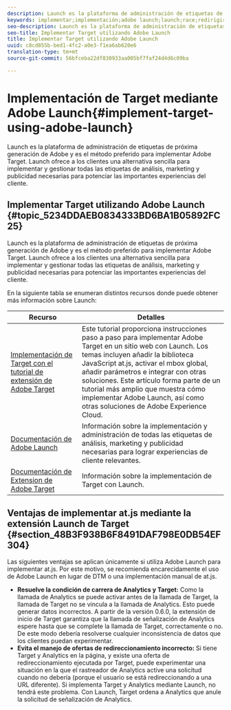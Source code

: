 ```yaml
---
description: Launch es la plataforma de administración de etiquetas de próxima generación de Adobe y es el método preferido para implementar Adobe Target. Launch ofrece a los clientes una alternativa sencilla para implementar y gestionar todas las etiquetas de análisis, marketing y publicidad necesarias para potenciar las importantes experiencias del cliente.
keywords: implementar;implementación;adobe launch;launch;race;redirigir
seo-description: Launch es la plataforma de administración de etiquetas de próxima generación de Adobe y es el método preferido para implementar Adobe Target. Launch ofrece a los clientes una alternativa sencilla para implementar y gestionar todas las etiquetas de análisis, marketing y publicidad necesarias para potenciar las importantes experiencias del cliente.
seo-title: Implementar Target utilizando Adobe Launch
title: Implementar Target utilizando Adobe Launch
uuid: c8cd855b-bed1-4fc2-a0e3-f1ea6ab620e6
translation-type: tm+mt
source-git-commit: 56bfceba22df830933aa005bf7faf24d4d6c09ba

---
```



# Implementación de Target mediante Adobe Launch{#implement-target-using-adobe-launch}

Launch es la plataforma de administración de etiquetas de próxima generación de Adobe y es el método preferido para implementar Adobe Target. Launch ofrece a los clientes una alternativa sencilla para implementar y gestionar todas las etiquetas de análisis, marketing y publicidad necesarias para potenciar las importantes experiencias del cliente.

## Implementar Target utilizando Adobe Launch {#topic_5234DDAEB0834333BD6BA1B05892FC25}

Launch es la plataforma de administración de etiquetas de próxima generación de Adobe y es el método preferido para implementar Adobe Target. Launch ofrece a los clientes una alternativa sencilla para implementar y gestionar todas las etiquetas de análisis, marketing y publicidad necesarias para potenciar las importantes experiencias del cliente.

En la siguiente tabla se enumeran distintos recursos donde puede obtener más información sobre Launch:

| Recurso | Detalles |
|--- |--- |
| [Implementación de Target con el tutorial de extensión de Adobe Target](https://docs.adobe.com/content/help/en/experience-cloud/implementing-in-websites-with-launch/implement-solutions/target.html) | Este tutorial proporciona instrucciones paso a paso para implementar Adobe Target en un sitio web con Launch. Los temas incluyen añadir la biblioteca JavaScript at.js, activar el mbox global, añadir parámetros e integrar con otras soluciones. Este artículo forma parte de un tutorial más amplio que muestra cómo implementar Adobe Launch, así como otras soluciones de Adobe Experience Cloud. |
| [Documentación de Adobe Launch](https://docs.adobe.com/content/help/en/launch/using/intro/get-started/quick-start.html) | Información sobre la implementación y administración de todas las etiquetas de análisis, marketing y publicidad necesarias para lograr experiencias de cliente relevantes. |
| [Documentación de Extension de Adobe Target](https://docs.adobe.com/content/help/en/launch/using/extensions-ref/adobe-extension/target-extension/overview.html) | Información sobre la implementación de Target con Launch. |

## Ventajas de implementar at.js mediante la extensión Launch de Target {#section_48B3F938B6F8491DAF798E0DB54EF304}

Las siguientes ventajas se aplican únicamente si utiliza Adobe Launch para implementar at.js. Por este motivo, se recomienda encarecidamente el uso de Adobe Launch en lugar de DTM o una implementación manual de at.js.

* **Resuelve la condición de carrera de Analytics y Target:** Como la llamada de Analytics se puede activar antes de la llamada de Target, la llamada de Target no se vincula a la llamada de Analytics. Esto puede generar datos incorrectos. A partir de la versión 0.6.0, la extensión de inicio de Target garantiza que la llamada de señalización de Analytics espere hasta que se complete la llamada de Target, correctamente o no. De este modo debería resolverse cualquier inconsistencia de datos que los clientes puedan experimentar.
* **Evita el manejo de ofertas de redireccionamiento incorrecto:** Si tiene Target y Analytics en la página, y existe una oferta de redireccionamiento ejecutada por Target, puede experimentar una situación en la que el rastreador de Analytics active una solicitud cuando no debería (porque el usuario se está redireccionando a una URL diferente). Si implementa Target y Analytics mediante Launch, no tendrá este problema. Con Launch, Target ordena a Analytics que anule la solicitud de señalización de Analytics.
